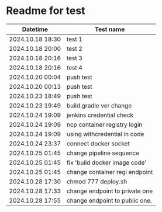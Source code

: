 # Readme for test

| Datetime         | Test name                      |
|------------------|--------------------------------|
| 2024.10.18 18:30 | test 1                         |
| 2024.10.18 20:00 | test 2                         |
| 2024.10.18 20:16 | test 3                         |
| 2024.10.18 20:16 | test 4                         |
| 2024.10.20 00:04 | push test                      |
| 2024.10.20 00:13 | push test                      |
| 2024.10.23 18:49 | push test                      |
| 2024.10.23 19:49 | build.gradle ver change        |
| 2024.10.24 19:09 | jenkins credential check       |
| 2024.10.24 19:09 | ncp container registry login   |
| 2024.10.24 19:09 | using withcredential in code   |
| 2024.10.24 23:37 | connect docker socket          |
| 2024.10.25 01:45 | change pipeline sequence       |
| 2024.10.25 01:45 | fix 'build docker image code'  |
| 2024.10.25 01:45 | change container regi endpoint |
| 2024.10.28 17:30 | chmod 777 deploy.sh            |
| 2024.10.28 17:33 | change endpoint to private one |
| 2024.10.28 17:55 | change endpoint to public one. |